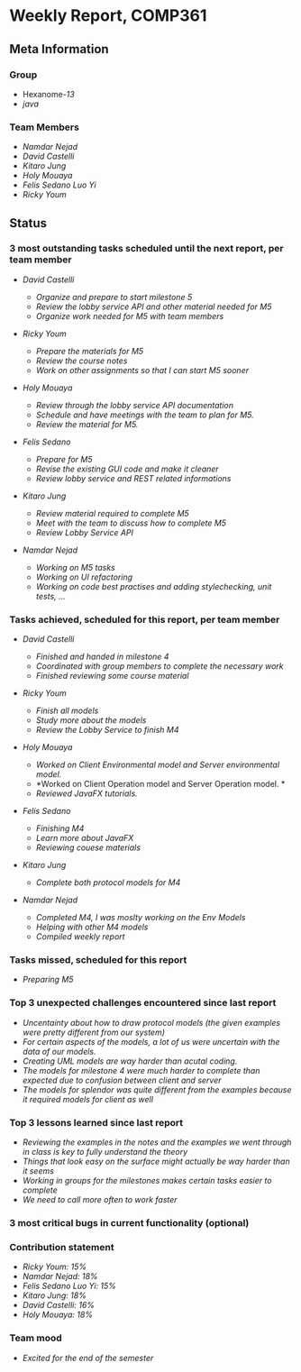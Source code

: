 # Weekly Report, COMP361

## Meta Information

### Group

 * Hexanome-*13*
 * *java*

### Team Members

 * *Namdar Nejad*
 * *David Castelli*
 * *Kitaro Jung*
 * *Holy Mouaya*
 * *Felis Sedano Luo Yi*
 * *Ricky Youm*

## Status

### 3 most outstanding tasks scheduled until the next report, per team member

 * *David Castelli*
	* *Organize and prepare to start milestone 5*
	* *Review the lobby service API and other material needed for M5*
	* *Organize work needed for M5 with team members*

 * *Ricky Youm*
	* *Prepare the materials for M5*
	* *Review the course notes*
	* *Work on other assignments so that I can start M5 sooner*

 * *Holy Mouaya*
	* *Review through the lobby service API documentation*
	* *Schedule and have meetings with the team to plan for M5.*
	* *Review the material for M5.*

 * *Felis Sedano*
	* *Prepare for M5*
	* *Revise the existing GUI code and make it cleaner*
	* *Review lobby service and REST related informations*

 * *Kitaro Jung*
	* *Review material required to complete M5*
	* *Meet with the team to discuss how to complete M5*
	* *Review Lobby Service API*

 * *Namdar Nejad*
	* *Working on M5 tasks*
	* *Working on UI refactoring*
	* *Working on code best practises and adding stylechecking, unit tests, ...*


### Tasks achieved, scheduled for this report, per team member

 * *David Castelli*
	* *Finished and handed in milestone 4*
	* *Coordinated with group members to complete the necessary work*
	* *Finished reviewing some course material*

 * *Ricky Youm*
	* *Finish all models*
	* *Study more about the models*
	* *Review the Lobby Service to finish M4*

 * *Holy Mouaya*
	* *Worked on Client Environmental model and Server environmental model.*
	* *Worked on Client Operation model and Server Operation model. *
	* *Reviewed JavaFX tutorials.*

 * *Felis Sedano*
	* *Finishing M4*
	* *Learn more about JavaFX*
	* *Reviewing couese materials*

* *Kitaro Jung*
	* *Complete both protocol models for M4*

* *Namdar Nejad*
	* *Completed M4, I was moslty working on the Env Models*
	* *Helping with other M4 models*
	* *Compiled weekly report*

### Tasks missed, scheduled for this report

* *Preparing M5*


### Top 3 unexpected challenges encountered since last report

* *Uncentainty about how to draw protocol models (the given examples were pretty different from our system)*
* *For certain aspects of the models, a lot of us were uncertain with the data of our models.*
* *Creating UML models are way harder than acutal coding.*
* *The models for milestone 4 were much harder to complete than expected due to confusion between client and server*
* *The models for splendor was quite different from the examples because it required models for client as well*


### Top 3 lessons learned since last report

* *Reviewing the examples in the notes and the examples we went through in class is key to fully understand the theory*
* *Things that look easy on the surface might actually be way harder than it seems*
* *Working in groups for the milestones makes certain tasks easier to complete*
* *We need to call more often to work faster*


### 3 most critical bugs in current functionality (optional)


### Contribution statement

 * *Ricky Youm: 15%*
 * *Namdar Nejad: 18%*
 * *Felis Sedano Luo Yi: 15%*
 * *Kitaro Jung: 18%*
 * *David Castelli: 16%*
 * *Holy Mouaya: 18%*


### Team mood

* *Excited for the end of the semester*
